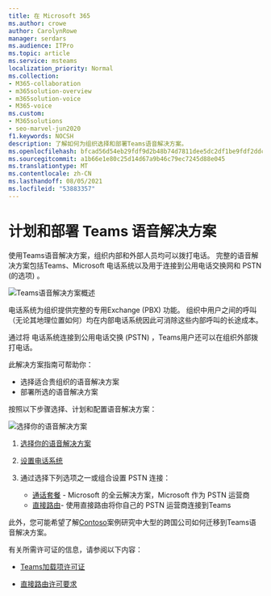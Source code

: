 ```yaml
---
title: 在 Microsoft 365
ms.author: crowe
author: CarolynRowe
manager: serdars
ms.audience: ITPro
ms.topic: article
ms.service: msteams
localization_priority: Normal
ms.collection:
- M365-collaboration
- m365solution-overview
- m365solution-voice
- M365-voice
ms.custom:
- M365solutions
- seo-marvel-jun2020
f1.keywords: NOCSH
description: 了解如何为组织选择和部署Teams语音解决方案。
ms.openlocfilehash: bfcad56d54eb29fdf9d2b48b74d7811dee5dc2df1be9fdf2ddcd5373a1b1be48
ms.sourcegitcommit: a1b66e1e80c25d14d67a9b46c79ec7245d88e045
ms.translationtype: MT
ms.contentlocale: zh-CN
ms.lasthandoff: 08/05/2021
ms.locfileid: "53883357"
---
```

# <a name="plan-and-deploy-a-teams-voice-solution"></a>计划和部署 Teams 语音解决方案

使用Teams语音解决方案，组织内部和外部人员均可以拨打电话。 完整的语音解决方案包括Teams、Microsoft 电话系统以及用于连接到公用电话交换网和 PSTN (的选项) 。

![Teams语音解决方案概述](..\media\solutions-architecture-center\voice-concepts.png)

电话系统为组织提供完整的专用Exchange (PBX) 功能。 组织中用户之间的呼叫（无论其地理位置如何）均在内部电话系统因此可消除这些内部呼叫的长途成本。  

通过将 电话系统连接到公用电话交换 (PSTN) ，Teams用户还可以在组织外部拨打电话。

此解决方案指南可帮助你：

- 选择适合贵组织的语音解决方案
- 部署所选的语音解决方案

按照以下步骤选择、计划和配置语音解决方案：

![选择你的语音解决方案](..\media\solutions-architecture-center\voice-solutions-overview-1.png)

1. [选择你的语音解决方案](/MicrosoftTeams/cloud-voice-landing-page?bc=%2fmicrosoft-365%2fsolutions%2fbreadcrumb%2ftoc.json&toc=%2fmicrosoft-365%2fsolutions%2ftoc.json)

2. [设置电话系统](/microsoftteams/setting-up-your-phone-system?bc=%2fmicrosoft-365%2fsolutions%2fbreadcrumb%2ftoc.json&toc=%2fmicrosoft-365%2fsolutions%2ftoc.json)

3. 通过选择下列选项之一或组合设置 PSTN 连接：
   - [通话套餐](/microsoftteams/set-up-calling-plans?bc=%2fmicrosoft-365%2fsolutions%2fbreadcrumb%2ftoc.json&toc=%2fmicrosoft-365%2fsolutions%2ftoc.json) - Microsoft 的全云解决方案，Microsoft 作为 PSTN 运营商
   - [直接路由](/microsoftteams/direct-routing-configure?bc=%2fmicrosoft-365%2fsolutions%2fbreadcrumb%2ftoc.json&toc=%2fmicrosoft-365%2fsolutions%2ftoc.json)- 使用直接路由将你自己的 PSTN 运营商连接到Teams 

此外，您可能希望了解[Contoso](/MicrosoftTeams/voice-case-study-overview?bc=%2fmicrosoft-365%2fsolutions%2fbreadcrumb%2ftoc.json&toc=%2fmicrosoft-365%2fsolutions%2ftoc.json)案例研究中大型的跨国公司如何迁移到Teams语音解决方案。

有关所需许可证的信息，请参阅以下内容：

- [Teams加载项许可证](/microsoftteams/teams-add-on-licensing/microsoft-teams-add-on-licensing?bc=%2fmicrosoft-365%2fsolutions%2fbreadcrumb%2ftoc.json&tabs=enterprise#what-voice-features-are-available-with-my-plan/toc.json)

- [直接路由许可要求](/microsoftteams/direct-routing-plan?bc=%2fmicrosoft-365%2fsolutions%2fbreadcrumb%2ftoc.json#licensing-and-other-requirements/toc.json)